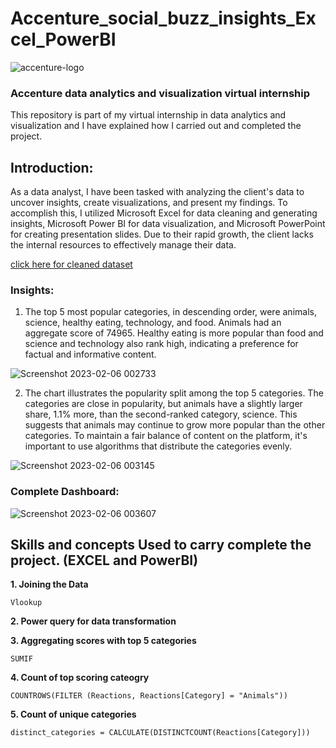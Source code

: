 # Accenture_social_buzz_insights_Excel_PowerBI

![accenture-logo](https://user-images.githubusercontent.com/90148389/216854479-4858e08e-0f6a-4f7b-89da-d32615bf792c.png)

### Accenture data analytics and visualization virtual internship
This repository is part of my virtual internship in data analytics and visualization and I have explained how I carried out and completed the project.

## Introduction:
As a data analyst, I have been tasked with analyzing the client's data to uncover insights, create visualizations, and present my findings. To accomplish this, I utilized Microsoft Excel for data cleaning and generating insights, Microsoft Power BI for data visualization, and Microsoft PowerPoint for creating presentation slides. Due to their rapid growth, the client lacks the internal resources to effectively manage their data.

[click here for cleaned dataset](https://github.com/sarmad9987/Accenture_social_buzz_insights_Excel_PowerBI/blob/main/Reactions.xlsx)


### Insights:

1. The top 5 most popular categories, in descending order, were animals, science, healthy eating, technology, and food. Animals had an aggregate score of 74965. Healthy eating is more popular than food and science and technology also rank high, indicating a preference for factual and informative content.

![Screenshot 2023-02-06 002733](https://user-images.githubusercontent.com/90148389/216855684-02af44a9-bef1-4c05-9f6d-d9bfb807ca1e.png)



2. The chart illustrates the popularity split among the top 5 categories. The categories are close in popularity, but animals have a slightly larger share, 1.1% more, than the second-ranked category, science. This suggests that animals may continue to grow more popular than the other categories. To maintain a fair balance of content on the platform, it's important to use algorithms that distribute the categories evenly.

![Screenshot 2023-02-06 003145](https://user-images.githubusercontent.com/90148389/216856227-9c95c868-98c4-4e23-b464-a5908644ad07.png)


### Complete Dashboard:

![Screenshot 2023-02-06 003607](https://user-images.githubusercontent.com/90148389/216856369-4619e2dd-82a7-43de-8788-2cfdbc0c68d6.png)



## Skills and concepts Used to carry complete the project. (EXCEL and PowerBI)

**1. Joining the Data**

```Vlookup```

**2. Power query for data transformation**

**3. Aggregating scores with top 5 categories**

```SUMIF```

**4. Count of top scoring cateogry**

```COUNTROWS(FILTER (Reactions, Reactions[Category] = "Animals"))```

**5. Count of unique categories**

```distinct_categories = CALCULATE(DISTINCTCOUNT(Reactions[Category]))```



